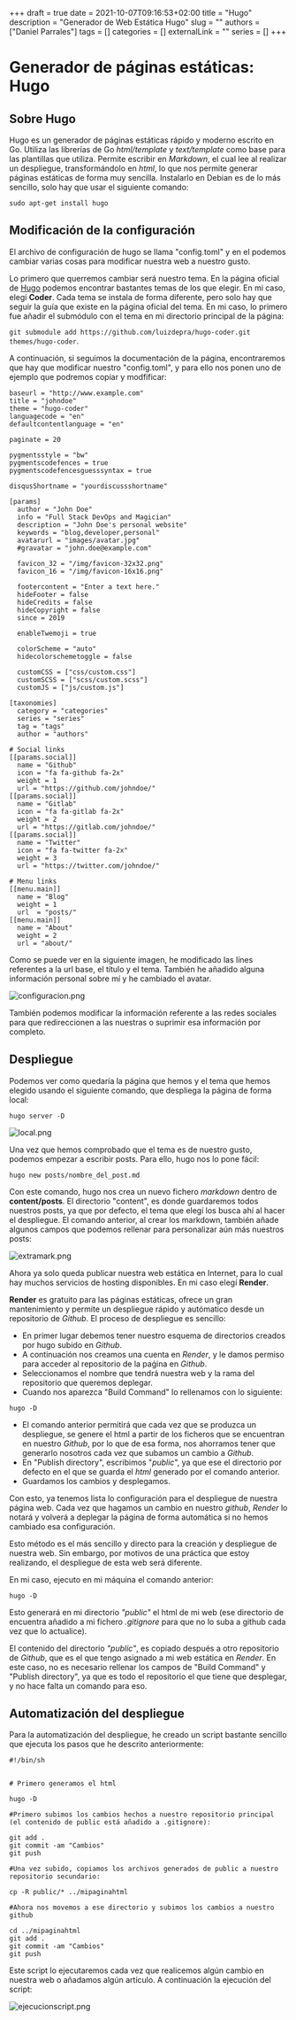 +++ 
draft = true
date = 2021-10-07T09:16:53+02:00
title = "Hugo"
description = "Generador de Web Estática Hugo"
slug = ""
authors = ["Daniel Parrales"]
tags = []
categories = []
externalLink = ""
series = []
+++

# Generador de páginas estáticas: Hugo

## Sobre Hugo

Hugo es un generador de páginas estáticas rápido y moderno escrito en Go. Utiliza las librerías de Go *html/template* y *text/template* como base para las plantillas que utiliza. Permite escribir en *Markdown*, el cual lee al realizar un despliegue, transformándolo en *html*, lo que nos permite generar páginas estáticas de forma muy sencilla. Instalarlo en Debian es de lo más sencillo, solo hay que usar el siguiente comando:

`sudo apt-get install hugo`

## Modificación de la configuración

El archivo de configuración de hugo se llama "config.toml" y en el podemos cambiar varias cosas para modificar nuestra web a nuestro gusto.

Lo primero que querremos cambiar será nuestro tema. En la página oficial de [Hugo](https://gohugo.io/) podemos encontrar bastantes temas de los que elegir. En mi caso, elegí **Coder**. Cada tema se instala de forma diferente, pero solo hay que seguir la guía que existe en la página oficial del tema. En mi caso, lo primero fue añadir el submódulo con el tema en mi directorio principal de la página:

`git submodule add https://github.com/luizdepra/hugo-coder.git themes/hugo-coder`.

A continuación, si seguimos la documentación de la página, encontraremos que hay que modificar nuestro "config.toml", y para ello nos ponen uno de ejemplo que podremos copiar y modfificar:

```
baseurl = "http://www.example.com"
title = "johndoe"
theme = "hugo-coder"
languagecode = "en"
defaultcontentlanguage = "en"

paginate = 20

pygmentsstyle = "bw"
pygmentscodefences = true
pygmentscodefencesguesssyntax = true

disqusShortname = "yourdiscussshortname"

[params]
  author = "John Doe"
  info = "Full Stack DevOps and Magician"
  description = "John Doe's personal website"
  keywords = "blog,developer,personal"
  avatarurl = "images/avatar.jpg"
  #gravatar = "john.doe@example.com"

  favicon_32 = "/img/favicon-32x32.png"
  favicon_16 = "/img/favicon-16x16.png"

  footercontent = "Enter a text here."
  hideFooter = false
  hideCredits = false
  hideCopyright = false
  since = 2019

  enableTwemoji = true

  colorScheme = "auto"
  hidecolorschemetoggle = false

  customCSS = ["css/custom.css"]
  customSCSS = ["scss/custom.scss"]
  customJS = ["js/custom.js"]

[taxonomies]
  category = "categories"
  series = "series"
  tag = "tags"
  author = "authors"

# Social links
[[params.social]]
  name = "Github"
  icon = "fa fa-github fa-2x"
  weight = 1
  url = "https://github.com/johndoe/"
[[params.social]]
  name = "Gitlab"
  icon = "fa fa-gitlab fa-2x"
  weight = 2
  url = "https://gitlab.com/johndoe/"
[[params.social]]
  name = "Twitter"
  icon = "fa fa-twitter fa-2x"
  weight = 3
  url = "https://twitter.com/johndoe/"

# Menu links
[[menu.main]]
  name = "Blog"
  weight = 1
  url  = "posts/"
[[menu.main]]
  name = "About"
  weight = 2
  url = "about/"
```

Como se puede ver en la siguiente imagen, he modificado las línes referentes a la url base, el título y el tema. También he añadido alguna información personal sobre mí y he cambiado el avatar.

![configuracion.png](/images/configuracion.png)

También podemos modificar la información referente a las redes sociales para que redireccionen a las nuestras o suprimir esa información por completo.


## Despliegue

Podemos ver como quedaría la página que hemos y el tema que hemos elegido usando el siguiente comando, que despliega la página de forma local:

`hugo server -D`

![local.png](/images/local.png)

Una vez que hemos comprobado que el tema es de nuestro gusto, podemos empezar a escribir posts. Para ello, hugo nos lo pone fácil:

`hugo new posts/nombre_del_post.md`

Con este comando, hugo nos crea un nuevo fichero *markdown* dentro de **content/posts**. El directorio "content", es donde guardaremos todos nuestros posts, ya que por defecto, el tema que elegí los busca ahí al hacer el despliegue. El comando anterior, al crear los markdown, también añade algunos campos que podemos rellenar para personalizar aún más nuestros posts:

![extramark.png](/images/extramark.png)


Ahora ya solo queda publicar nuestra web estática en Internet, para lo cual hay muchos servicios de hosting disponibles. En mi caso elegí **Render**.

**Render** es gratuito para las páginas estáticas, ofrece un gran mantenimiento y permite un despliegue rápido y autómatico desde un repositorio de *Github*. El proceso de despliegue es sencillo:

* En primer lugar debemos tener nuestro esquema de directorios creados por hugo subido en *Github*.
* A continuación nos creamos una cuenta en _Render_, y le damos permiso para acceder al repositorio de la paǵina en _Github_.
* Seleccionamos el nombre que tendrá nuestra web y la rama del repositorio que queremos deplegar.
* Cuando nos aparezca "Build Command" lo rellenamos con lo siguiente:

`hugo -D`

* El comando anterior permitirá que cada vez que se produzca un despliegue, se genere el html a partir de los ficheros que se encuentran en nuestro *Github*, por lo que de esa forma, nos ahorramos tener que generarlo nosotros cada vez que subamos un cambio a *Github*.
* En "Publish directory", escribimos "*public*", ya que ese el directorio por defecto en el que se guarda el *html* generado por el comando anterior. 
* Guardamos los cambios y desplegamos.

Con esto, ya tenemos lista lo configuración para el despliegue de nuestra página web. Cada vez que hagamos un cambio en nuestro *github*, *Render* lo notará y volverá a deplegar la página de forma automática si no hemos cambiado esa configuración.

Esto método es el más sencillo y directo para la creación y despliegue de nuestra web. Sin embargo, por motivos de una práctica que estoy realizando, el despliegue de esta web será diferente. 

En mi caso, ejecuto en mi máquina el comando anterior:

`hugo -D`

Esto generará en mi directorio *"public"* el html de mi web (ese directorio de encuentra añadido a mi fichero *.gitignore* para que no lo suba a github cada vez que lo actualice). 

El contenido del directorio *"public"*, es copiado después a otro repositorio de *Github*, que es el que tengo asignado a mi web estática en *Render*. En este caso, no es necesario rellenar los campos de "Build Command" y "Publish directory", ya que es todo el repositorio el que tiene que desplegar, y no hace falta un comando para eso.


## Automatización del despliegue

Para la automatización del despliegue, he creado un script bastante sencillo que ejecuta los pasos que he descrito anteriormente:

```
#!/bin/sh


# Primero generamos el html

hugo -D

#Primero subimos los cambios hechos a nuestro repositorio principal (el contenido de public está añadido a .gitignore):

git add .
git commit -am "Cambios"
git push

#Una vez subido, copiamos los archivos generados de public a nuestro repositorio secundario:

cp -R public/* ../mipaginahtml

#Ahora nos movemos a ese directorio y subimos los cambios a nuestro github

cd ../mipaginahtml
git add .
git commit -am "Cambios"
git push

```

Este script lo ejecutaremos cada vez que realicemos algún cambio en nuestra web o añadamos algún artículo. A continuación la ejecución del script:

![ejecucionscript.png](/images/ejecucionscript.png)

